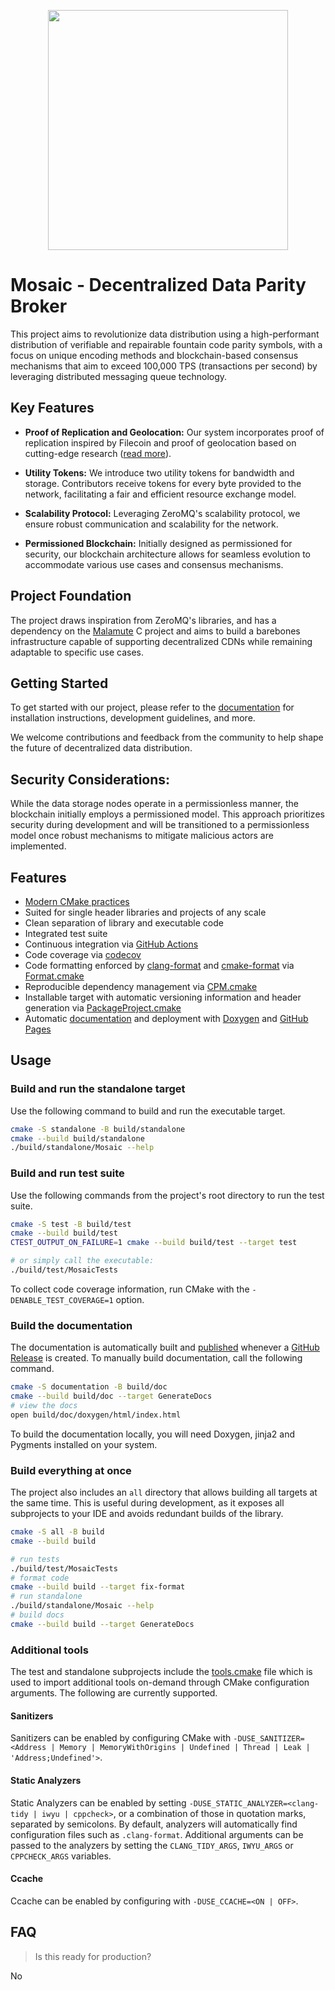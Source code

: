 
<p align="center">
  <img src="https://github.com/BHare1985/mosaic/assets/2180284/73ac71af-2309-4efd-a24a-bf8d8b021eb1" height="384" width="auto" />
</p>

# Mosaic - Decentralized Data Parity Broker

This project aims to revolutionize data distribution using a high-performant distribution of verifiable and repairable fountain code parity symbols, with a focus on unique encoding methods and blockchain-based consensus mechanisms that aim to exceed 100,000 TPS (transactions per second) by leveraging distributed messaging queue technology.

## Key Features

- **Proof of Replication and Geolocation:** Our system incorporates proof of replication inspired by Filecoin and proof of geolocation based on cutting-edge research ([read more](https://eprint.iacr.org/2021/697.pdf)).
  
- **Utility Tokens:** We introduce two utility tokens for bandwidth and storage. Contributors receive tokens for every byte provided to the network, facilitating a fair and efficient resource exchange model.

- **Scalability Protocol:** Leveraging  ZeroMQ's scalability protocol, we ensure robust communication and scalability for the network.

- **Permissioned Blockchain:** Initially designed as permissioned for security, our blockchain architecture allows for seamless evolution to accommodate various use cases and consensus mechanisms.

## Project Foundation

The project draws inspiration from ZeroMQ's libraries, and has a dependency on the [Malamute](https://github.com/zeromq/malamute) C project and aims to build a barebones infrastructure capable of supporting decentralized CDNs while remaining adaptable to specific use cases.

## Getting Started

To get started with our project, please refer to the [documentation](https://bhare1985.github.io/mosaic) for installation instructions, development guidelines, and more.

We welcome contributions and feedback from the community to help shape the future of decentralized data distribution.

## Security Considerations:

While the data storage nodes operate in a permissionless manner, the blockchain initially employs a permissioned model. This approach prioritizes security during development and will be transitioned to a permissionless model once robust mechanisms to mitigate malicious actors are implemented.


## Features

- [Modern CMake practices](https://pabloariasal.github.io/2018/02/19/its-time-to-do-cmake-right/)
- Suited for single header libraries and projects of any scale
- Clean separation of library and executable code
- Integrated test suite
- Continuous integration via [GitHub Actions](https://help.github.com/en/actions/)
- Code coverage via [codecov](https://codecov.io)
- Code formatting enforced by [clang-format](https://clang.llvm.org/docs/ClangFormat.html) and [cmake-format](https://github.com/cheshirekow/cmake_format) via [Format.cmake](https://github.com/TheLartians/Format.cmake)
- Reproducible dependency management via [CPM.cmake](https://github.com/TheLartians/CPM.cmake)
- Installable target with automatic versioning information and header generation via [PackageProject.cmake](https://github.com/TheLartians/PackageProject.cmake)
- Automatic [documentation](https://bhare1985.github.io/mosaic) and deployment with [Doxygen](https://www.doxygen.nl) and [GitHub Pages](https://pages.github.com)

## Usage

### Build and run the standalone target

Use the following command to build and run the executable target.

```bash
cmake -S standalone -B build/standalone
cmake --build build/standalone
./build/standalone/Mosaic --help
```

### Build and run test suite

Use the following commands from the project's root directory to run the test suite.

```bash
cmake -S test -B build/test
cmake --build build/test
CTEST_OUTPUT_ON_FAILURE=1 cmake --build build/test --target test

# or simply call the executable: 
./build/test/MosaicTests
```

To collect code coverage information, run CMake with the `-DENABLE_TEST_COVERAGE=1` option.


### Build the documentation

The documentation is automatically built and [published](https://bhare1985.github.io/mosaic) whenever a [GitHub Release](https://help.github.com/en/github/administering-a-repository/managing-releases-in-a-repository) is created.
To manually build documentation, call the following command.

```bash
cmake -S documentation -B build/doc
cmake --build build/doc --target GenerateDocs
# view the docs
open build/doc/doxygen/html/index.html
```

To build the documentation locally, you will need Doxygen, jinja2 and Pygments installed on your system.

### Build everything at once

The project also includes an `all` directory that allows building all targets at the same time.
This is useful during development, as it exposes all subprojects to your IDE and avoids redundant builds of the library.

```bash
cmake -S all -B build
cmake --build build

# run tests
./build/test/MosaicTests
# format code
cmake --build build --target fix-format
# run standalone
./build/standalone/Mosaic --help
# build docs
cmake --build build --target GenerateDocs
```

### Additional tools

The test and standalone subprojects include the [tools.cmake](cmake/tools.cmake) file which is used to import additional tools on-demand through CMake configuration arguments.
The following are currently supported.

#### Sanitizers

Sanitizers can be enabled by configuring CMake with `-DUSE_SANITIZER=<Address | Memory | MemoryWithOrigins | Undefined | Thread | Leak | 'Address;Undefined'>`.

#### Static Analyzers

Static Analyzers can be enabled by setting `-DUSE_STATIC_ANALYZER=<clang-tidy | iwyu | cppcheck>`, or a combination of those in quotation marks, separated by semicolons.
By default, analyzers will automatically find configuration files such as `.clang-format`.
Additional arguments can be passed to the analyzers by setting the `CLANG_TIDY_ARGS`, `IWYU_ARGS` or `CPPCHECK_ARGS` variables.

#### Ccache

Ccache can be enabled by configuring with `-DUSE_CCACHE=<ON | OFF>`.

## FAQ

> Is this ready for production?

No
